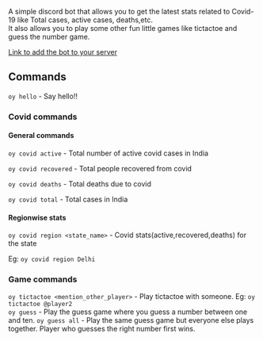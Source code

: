 A simple discord bot that allows you to get the latest stats related to Covid-19 like Total cases, active cases, deaths,etc.  
It also allows you to play some other fun little games like tictactoe and guess the number game.

[Link to add the bot to your server](https://discord.com/api/oauth2/authorize?client_id=829814903195435068&permissions=0&scope=bot)

## Commands   

`oy hello` - Say hello!!

### Covid commands 

#### General commands 

`oy covid active` - Total number of active covid cases in India 

`oy covid recovered` - Total people recovered from covid 

`oy covid deaths` - Total deaths due to covid 

`oy covid total` - Total cases in India 

#### Regionwise stats  
`oy covid region <state_name>` - Covid stats(active,recovered,deaths) for the state  

  Eg: `oy covid region Delhi`
 
### Game commands  
`oy tictactoe <mention_other_player>` - Play tictactoe with someone. Eg: `oy tictactoe @player2`  
`oy guess` - Play the guess game where you guess a number between one and ten.
`oy guess all` - Play the same guess game but everyone else plays together. Player who guesses the right number first wins.
